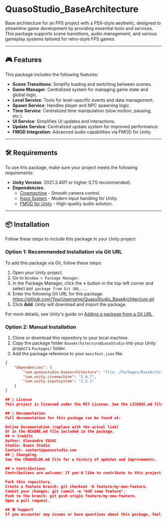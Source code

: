 # QuasoStudio_BaseArchitecture

Base architecture for an FPS project with a PSX-style aesthetic, designed to streamline game development by providing essential tools and services. This package supports scene transitions, audio management, and various gameplay systems tailored for retro-style FPS games.

---

## 🎮 Features
This package includes the following features:
- **Scene Transitions**: Simplify loading and switching between scenes.
- **Game Manager**: Centralized system for managing game state and global logic.
- **Level Service**: Tools for level-specific events and data management.
- **Spawn Service**: Handles player and NPC spawning logic.
- **Time Service**: Centralized time manipulation (slow motion, pausing, etc.).
- **UI Service**: Simplifies UI updates and interactions.
- **Update Service**: Centralized update system for improved performance.
- **FMOD Integration**: Advanced audio capabilities via FMOD for Unity.

---

## 🛠️ Requirements
To use this package, make sure your project meets the following requirements:
- **Unity Version**: 2021.3.45f1 or higher (LTS recommended).
- **Dependencies**:
  - [Cinemachine](https://docs.unity3d.com/Packages/com.unity.cinemachine@latest) - Smooth camera control.
  - [Input System](https://docs.unity3d.com/Packages/com.unity.inputsystem@latest) - Modern input handling for Unity.
  - [FMOD for Unity](https://assetstore.unity.com/packages/tools/audio/fmod-for-unity-161631) - High-quality audio solution.

---

## 📦 Installation
Follow these steps to include this package in your Unity project:

### Option 1: Recommended Installation via Git URL
To add this package via Git, follow these steps:

1. Open your Unity project.
2. Go to `Window > Package Manager`.
3. In the Package Manager, click the **+** button in the top-left corner and select `Add package from Git URL...`.
4. Enter the following Git URL for this package: https://github.com/YourUsername/QuasoStudio_BaseArchitecture.git
5. Click **Add**. Unity will download and import the package.

For more details, see Unity's guide on [Adding a package from a Git URL](https://docs.unity3d.com/2020.1/Documentation/Manual/upm-ui-giturl.html).

### Option 2: Manual Installation
1. Clone or download this repository to your local machine.
2. Copy the package folder `BaseArchitectureQuasoStudio` into your Unity project's `Packages/` folder.
3. Add the package reference to your `manifest.json` file:
```json
{
    "dependencies": {
        "com.quasostudio.basearchitecture": "file:./Packages/BaseArchitectureQuasoStudio",
        "com.unity.cinemachine": "2.9.7",
        "com.unity.inputsystem": "1.5.1"
    }
}

## 📜 License
This project is licensed under the MIT License. See the LICENSE.md file for more details.

## 📖 Documentation
Full documentation for this package can be found at:

Online Documentation (replace with the actual link)
Or in the README.md file included in the package.
## ✨ Credits
Author: Alexandre CUXAC
Studio: Quaso Studio
Contact: contact@quasostudio.com
## 🔄 Changelog
See the CHANGELOG.md file for a history of updates and improvements.

## ❤️ Contributions
Contributions are welcome! If you'd like to contribute to this project:

Fork this repository.
Create a feature branch: git checkout -b feature/my-new-feature.
Commit your changes: git commit -m "Add some feature".
Push to the branch: git push origin feature/my-new-feature.
Open a pull request.

## 🛠️ Support
If you encounter any issues or have questions about this package, feel free to open an issue in the GitHub Issues tab (replace with your GitHub issues link).
